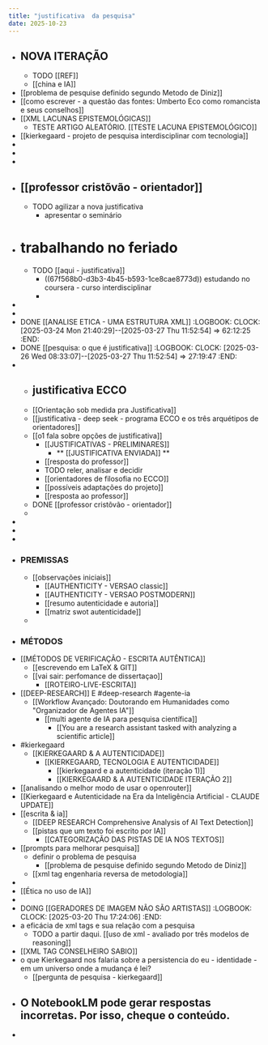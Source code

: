 ```yaml
---
title: "justificativa  da pesquisa"
date: 2025-10-23
---
```


- ## NOVA ITERAÇÃO
	- TODO [[REF]]
	- [[china e IA]]
- [[problema de pesquise definido segundo Metodo de Diniz]]
- [[como  escrever - a questão das fontes: Umberto Eco como romancista e seus conselhos]]
- [[XML LACUNAS EPISTEMOLÓGICAS]]
	- TESTE ARTIGO  ALEATÓRIO. [[TESTE LACUNA EPISTEMOLÓGICO]]
- [[kierkegaard - projeto de pesquisa interdisciplinar com tecnologia]]
-
-
-
- ## [[professor cristõvão -  orientador]]
	- TODO agilizar a nova justificativa
		- apresentar o seminário
- # trabalhando no feriado
	- TODO [[aqui - justificativa]]
		- ((67f568b0-d3b3-4b45-b593-1ce8cae8773d)) estudando no coursera - curso interdisciplinar
		-
-
-
- DONE [[ANALISE ETICA - UMA ESTRUTURA XML]]
  :LOGBOOK:
  CLOCK: [2025-03-24 Mon 21:40:29]--[2025-03-27 Thu 11:52:54] =>  62:12:25
  :END:
- DONE [[pesquisa: o que é justificativa]]
  :LOGBOOK:
  CLOCK: [2025-03-26 Wed 08:33:07]--[2025-03-27 Thu 11:52:54] =>  27:19:47
  :END:
-
	- ## justificativa ECCO
	- [[Orientação sob medida pra Justificativa]]
	- [[justificativa - deep seek -  programa ECCO e os três arquétipos de orientadores]]
	- [[o1 fala sobre opções de justificativa]]
		- [[JUSTIFICATIVAS - PRELIMINARES]]
			- ** [[JUSTIFICATIVA ENVIADA]] **
		- [[resposta do professor]]
		- TODO  reler, analisar e decidir
		- [[orientadores de filosofia no ECCO]]
		- [[possíveis adaptações do projeto]]
		- [[resposta ao professor]]
	- DONE [[professor cristõvão -  orientador]]
	-
-
-
-
- ### PREMISSAS
	- [[observações iniciais]]
		- [[AUTHENTICITY - VERSAO classic]]
		- [[AUTHENTICITY - VERSAO POSTMODERN]]
		- [[resumo autenticidade e autoria]]
		- [[matriz swot autenticidade]]
	-
- ### MÉTODOS
- [[MÉTODOS DE VERIFICAÇÃO - ESCRITA AUTÊNTICA]]
	- [[escrevendo em LaTeX & GIT]]
	- [[vai sair: perfomance de dissertaçao]]
		- [[ROTEIRO-LIVE-ESCRITA]]
- [[DEEP-RESEARCH]] E #deep-research #agente-ia
	- [[Workflow Avançado: Doutorando em Humanidades como "Organizador de Agentes IA"]]
		- [[multi agente de IA para pesquisa científica]]
			- [[You are a research assistant tasked with analyzing a scientific article]]
- #kierkegaard
	- [[KIERKEGAARD & A AUTENTICIDADE]]
		- [[KIERKEGAARD, TECNOLOGIA E AUTENTICIDADE]]
			- [[kierkegaard e a autenticidade (iteração 1)]]
			- [[KIERKEGAARD & A AUTENTICIDADE ITERAÇÃO 2]]
- [[analisando o melhor modo de usar o openrouter]]
- [[Kierkegaard e Autenticidade na Era da Inteligência Artificial - CLAUDE UPDATE]]
- [[escrita & ia]]
	- [[DEEP RESEARCH Comprehensive Analysis of AI Text Detection]]
	- [[pistas que um texto foi escrito por IA]]
		- [[CATEGORIZAÇÃO DAS PISTAS DE IA NOS TEXTOS]]
- [[prompts para melhorar pesquisa]]
	- definir o problema de pesquisa
		- [[problema de pesquise definido segundo Metodo de Diniz]]
	- [[xml tag engenharia reversa de metodologia]]
-
- [[Ética no uso de IA]]
-
- DOING [[GERADORES DE IMAGEM NÃO SÃO ARTISTAS]]
  :LOGBOOK:
  CLOCK: [2025-03-20 Thu 17:24:06]
  :END:
- a eficácia de xml tags e sua relação com a pesquisa
	- TODO a partir daqui. [[uso de xml - avaliado por três modelos de reasoning]]
- [[XML TAG CONSELHEIRO SABIO]]
- o que Kierkegaard nos falaria sobre a persistencia do eu - identidade - em um universo onde a mudança é lei?
	- [[pergunta de pesquisa - kierkegaard]]
- ## **O NotebookLM pode gerar respostas incorretas. Por isso, cheque o conteúdo.**
-
